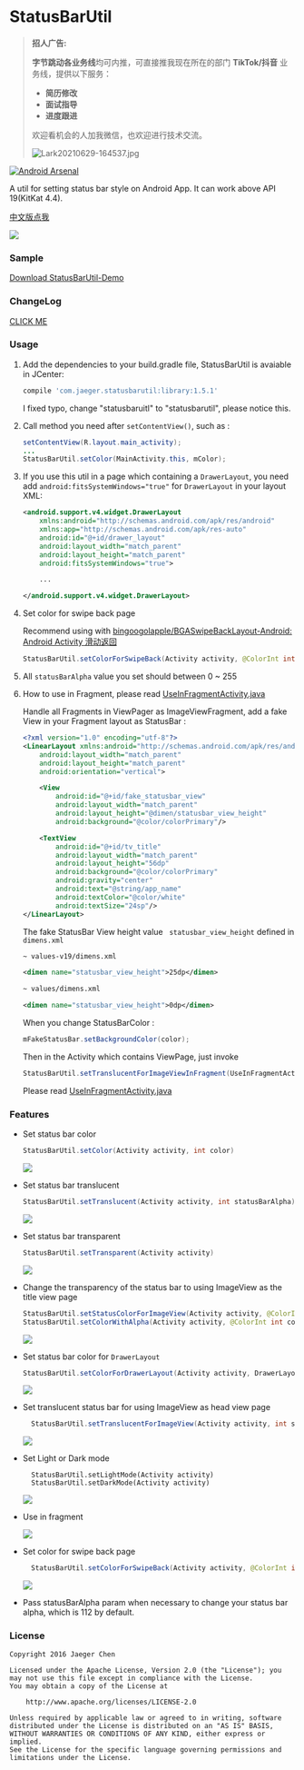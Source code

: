 # StatusBarUtil

> **招人广告:** 
> 
> **字节跳动各业务线**均可内推，可直接推我现在所在的部门 **TikTok/抖音** 业务线，提供以下服务：
>
> - **简历修改**
> - **面试指导**
> - **进度跟进**
>
> 欢迎看机会的人加我微信，也欢迎进行技术交流。
>
> ![Lark20210629-164537.jpg](https://i.loli.net/2021/06/29/fUalgXmdzbcqLGo.jpg)

[![Android Arsenal](https://img.shields.io/badge/Android%20Arsenal-StatusBarUtil-green.svg?style=true)](https://android-arsenal.com/details/1/3341)

A util for setting status bar style on Android App. It can work above API 19(KitKat 4.4).


[中文版点我](http://laobie.github.io/android/2016/03/27/statusbar-util.html)

![](https://s9.postimg.cc/3p0itrz67/DRIVE_2.png)

### Sample

[Download StatusBarUtil-Demo](http://fir.im/5mnp)

### ChangeLog 

[CLICK ME](CHANGE_LOG.md)

### Usage

1. Add the dependencies to your build.gradle file, StatusBarUtil is avaiable in JCenter:

   ```groovy
   compile 'com.jaeger.statusbarutil:library:1.5.1'
   ```

   I fixed typo, change "statusbaruitl" to "statusbarutil", please notice this.

2. Call method you need after `setContentView()`,  such as :

   ```java
   setContentView(R.layout.main_activity);
   ...
   StatusBarUtil.setColor(MainActivity.this, mColor);
   ```

3. If you use this util in a page which containing a `DrawerLayout`, you need add `android:fitsSystemWindows="true"` for `DrawerLayout` in your layout XML:

   ```xml
   <android.support.v4.widget.DrawerLayout
       xmlns:android="http://schemas.android.com/apk/res/android"
       xmlns:app="http://schemas.android.com/apk/res-auto"
       android:id="@+id/drawer_layout"
       android:layout_width="match_parent"
       android:layout_height="match_parent"
       android:fitsSystemWindows="true">

       ...

   </android.support.v4.widget.DrawerLayout>
   ```

4. Set color for swipe back page

   Recommend using  with [bingoogolapple/BGASwipeBackLayout\-Android: Android Activity 滑动返回](https://github.com/bingoogolapple/BGASwipeBackLayout-Android)

   ```java
   StatusBarUtil.setColorForSwipeBack(Activity activity, @ColorInt int color, int statusBarAlpha)
   ```

5. All `statusBarAlpha` value you set should between 0 ~ 255

6. How to use in Fragment, please read [UseInFragmentActivity.java](https://github.com/laobie/StatusBarUtil/blob/master/sample/src/main/java/com/jaeger/statusbarutil/UseInFragmentActivity.java) 

   Handle all Fragments in ViewPager as ImageViewFragment, add a fake View in your Fragment layout as StatusBar :

   ```xml
   <?xml version="1.0" encoding="utf-8"?>
   <LinearLayout xmlns:android="http://schemas.android.com/apk/res/android"
       android:layout_width="match_parent"
       android:layout_height="match_parent"
       android:orientation="vertical">
   
       <View
           android:id="@+id/fake_statusbar_view"
           android:layout_width="match_parent"
           android:layout_height="@dimen/statusbar_view_height"
           android:background="@color/colorPrimary"/>
   
       <TextView
           android:id="@+id/tv_title"
           android:layout_width="match_parent"
           android:layout_height="56dp"
           android:background="@color/colorPrimary"
           android:gravity="center"
           android:text="@string/app_name"
           android:textColor="@color/white"
           android:textSize="24sp"/>   
   </LinearLayout>
   ```

   The fake StatusBar View height value ` statusbar_view_height`  defined in `dimens.xml`

   ```xml
   ~ values-v19/dimens.xml
   
   <dimen name="statusbar_view_height">25dp</dimen>
   
   ~ values/dimens.xml
   
   <dimen name="statusbar_view_height">0dp</dimen>
   ```

   When you change StatusBarColor :

   ```java
   mFakeStatusBar.setBackgroundColor(color);
   ```

   Then in the Activity which contains ViewPage, just invoke

   ```java
   StatusBarUtil.setTranslucentForImageViewInFragment(UseInFragmentActivity.this, null);
   ```

   Please read [UseInFragmentActivity.java](https://github.com/laobie/StatusBarUtil/blob/master/sample/src/main/java/com/jaeger/statusbarutil/UseInFragmentActivity.java) 

### Features

- Set status bar color

  ```java
  StatusBarUtil.setColor(Activity activity, int color)
  ```

  ![](img/set_color.png)

- Set status bar translucent

  ```java
  StatusBarUtil.setTranslucent(Activity activity, int statusBarAlpha)
  ```

  ![](img/set_translucnet.png)

- Set status bar transparent

  ```java
  StatusBarUtil.setTransparent(Activity activity)
  ```

  ![](img/set_transparent.png)

- Change the transparency of the status bar to using ImageView as the title view page

  ```java
  StatusBarUtil.setStatusColorForImageView(Activity activity, @ColorInt int color, int colorAlpha);
  StatusBarUtil.setColorWithAlpha(Activity activity, @ColorInt int color, int colorAlpha);
  ```

  ![](img/change_status_bar_for_imageview.gif)

- Set status bar color for `DrawerLayout`

  ```java
  StatusBarUtil.setColorForDrawerLayout(Activity activity, DrawerLayout drawerLayout, int color)
  ```

  ![](img/set_color_for_drawer_layout.png)

- Set translucent status bar for using ImageView as head view page

  ```java
    StatusBarUtil.setTranslucentForImageView(Activity activity, int statusBarAlpha, View needOffsetView)
  ```
   ![](img/set_for_image_view_page.png)


- Set Light or Dark mode

  ```
    StatusBarUtil.setLightMode(Activity activity)
    StatusBarUtil.setDarkMode(Activity activity)
  ```
    ![](img/switch_light_mode.jpeg)

- Use in fragment

   ![](img/use_in_fragment.gif)

- Set color for swipe back page

  ```java
    StatusBarUtil.setColorForSwipeBack(Activity activity, @ColorInt int color, int statusBarAlpha)
  ```

    ![](img/set_color_for_swipe_back_page.png)

- Pass statusBarAlpha param when necessary to change your status bar alpha, which is 112 by default.


### License

	Copyright 2016 Jaeger Chen
	
	Licensed under the Apache License, Version 2.0 (the "License");	you may not use this file except in compliance with the License.
	You may obtain a copy of the License at
	
		http://www.apache.org/licenses/LICENSE-2.0
	
	Unless required by applicable law or agreed to in writing, software
	distributed under the License is distributed on an "AS IS" BASIS,
	WITHOUT WARRANTIES OR CONDITIONS OF ANY KIND, either express or implied.
	See the License for the specific language governing permissions and
	limitations under the License.
